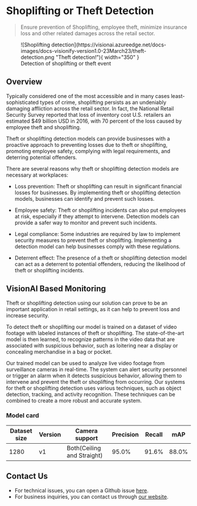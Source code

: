 # **Shoplifting or Theft Detection**

> Ensure prevention of Shoplifting, employee theft, minimize insurance loss and other related damages across the retail sector.

<figure markdown>
  ![Shoplifting detection](https://visionai.azureedge.net/docs-images/docs-visionify-version1.0-23March23/theft-detection.png "Theft detection!"){ width="350" }
  <figcaption>Detection of shoplifting or theft event</figcaption>
</figure>


## Overview

Typically considered one of the most accessible and in many cases least-sophisticated types of crime, shoplifting persists as an undeniably damaging affliction across the retail sector. In fact, the National Retail Security Survey reported that loss of inventory cost U.S. retailers an estimated $49 billion USD in 2016, with 70 percent of the loss caused by employee theft and shoplifting.

Theft or shoplifting detection models can provide businesses with a proactive approach to preventing losses due to theft or shoplifting, promoting employee safety, complying with legal requirements, and deterring potential offenders.

There are several reasons why theft or shoplifting detection models are necessary at workplaces:

- Loss prevention: Theft or shoplifting can result in significant financial losses for businesses. By implementing theft or shoplifting detection models, businesses can identify and prevent such losses.

- Employee safety: Theft or shoplifting incidents can also put employees at risk, especially if they attempt to intervene. Detection models can provide a safer way to monitor and prevent such incidents.

- Legal compliance: Some industries are required by law to implement security measures to prevent theft or shoplifting. Implementing a detection model can help businesses comply with these regulations.

- Deterrent effect: The presence of a theft or shoplifting detection model can act as a deterrent to potential offenders, reducing the likelihood of theft or shoplifting incidents.

## VisionAI Based Monitoring

Theft or shoplifting detection using our solution can prove to be an important application in retail settings, as it can help to prevent loss and increase security. 

To detect theft or shoplifting our model is trained on a dataset of video footage with labeled instances of theft or shoplifting. The state-of-the-art model is then learned, to recognize patterns in the video data that are associated with suspicious behavior, such as loitering near a display or concealing merchandise in a bag or pocket.

Our trained model can be used to analyze live video footage from surveillance cameras in real-time. The system can alert security personnel or trigger an alarm when it detects suspicious behavior, allowing them to intervene and prevent the theft or shoplifting from occurring. Our systems for theft or shoplifting detection uses various techniques, such as object detection, tracking, and activity recognition. These techniques can be combined to create a more robust and accurate system.


### Model card

 <div class="table">
    <table class="fl-table">
        <thead>
        <tr><th>Dataset size</th>
            <th>Version</th>
            <th>Camera support</th>
            <th>Precision</th>
            <th>Recall</th>
            <th> mAP  </th>  
        </thead>
        <tbody>
        <tr>
            <td>1280</td>
            <td>v1</td>
            <td>Both(Ceiling and Straight)</td>
            <td>95.0% </td>
            <td>91.6% </td>
            <td>88.0% </td>
        </tr>
        </tbody>
    </table>
</div>

## Contact Us

- For technical issues, you can open a Github issue [here](https://github.com/visionify/visionai).
- For business inquiries, you can contact us through [our website](https://visionify.ai/contact).